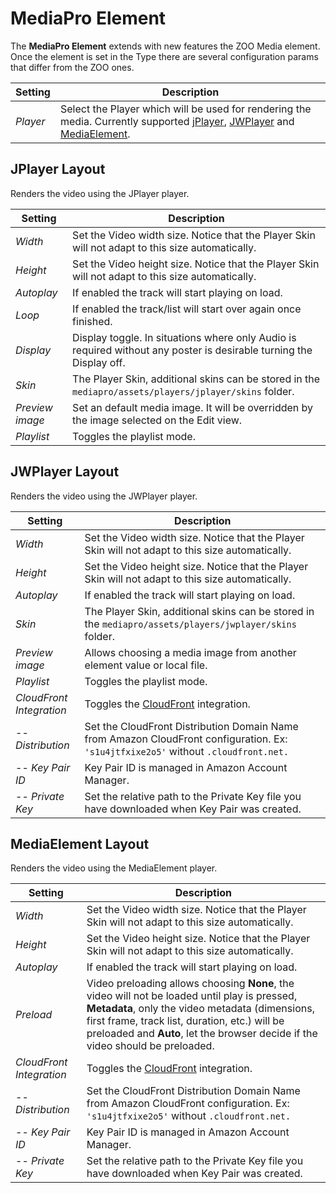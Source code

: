 # MediaPro Element

The **MediaPro Element** extends with new features the ZOO Media element. Once the element is set in the Type there are several configuration params that differ from the ZOO ones.

| Setting | Description |
| --- | --- |
| _Player_ | Select the Player which will be used for rendering the media. Currently supported [jPlayer](http://www.jplayer.org/), [JWPlayer](http://www.jwplayer.com/) and [MediaElement](http://www.mediaelementjs.com/). |

## JPlayer Layout

Renders the video using the JPlayer player.

| Setting | Description |
| --- | --- |
| _Width_ | Set the Video width size. Notice that the Player Skin will not adapt to this size automatically. |
| _Height_ | Set the Video height size. Notice that the Player Skin will not adapt to this size automatically. |
| _Autoplay_ | If enabled the track will start playing on load. |
| _Loop_ | If enabled the track/list will start over again once finished. |
| _Display_ | Display toggle. In situations where only Audio is required without any poster is desirable turning the Display off. |
| _Skin_ | The Player Skin, additional skins can be stored in the `mediapro/assets/players/jplayer/skins` folder. |
| _Preview image_ | Set an default media image. It will be overridden by the image selected on the Edit view. |
| _Playlist_ | Toggles the playlist mode. |

## JWPlayer Layout

Renders the video using the JWPlayer player.

| Setting | Description |
| --- | --- |
| _Width_ | Set the Video width size. Notice that the Player Skin will not adapt to this size automatically. |
| _Height_ | Set the Video height size. Notice that the Player Skin will not adapt to this size automatically. |
| _Autoplay_ | If enabled the track will start playing on load. |
| _Skin_ | The Player Skin, additional skins can be stored in the `mediapro/assets/players/jwplayer/skins` folder. |
| _Preview image_ | Allows choosing a media image from another element value or local file. |
| _Playlist_ | Toggles the playlist mode. |
| _CloudFront Integration_ | Toggles the [CloudFront](https://aws.amazon.com/cloudfront/) integration. |
  | -- _Distribution_ | Set the CloudFront Distribution Domain Name from Amazon CloudFront configuration. Ex: `'s1u4jtfxixe2o5'` without `.cloudfront.net.` |
  | -- _Key Pair ID_ | Key Pair ID is managed in Amazon Account Manager. |
  | -- _Private Key_ | Set the relative path to the Private Key file you have downloaded when Key Pair was created. |

## MediaElement Layout

Renders the video using the MediaElement player.

| Setting | Description |
| --- | --- |
| _Width_ | Set the Video width size. Notice that the Player Skin will not adapt to this size automatically. |
| _Height_ | Set the Video height size. Notice that the Player Skin will not adapt to this size automatically. |
| _Autoplay_ | If enabled the track will start playing on load. |
| _Preload_ | Video preloading allows choosing **None**, the video will not be loaded until play is pressed, **Metadata**, only the video metadata (dimensions, first frame, track list, duration, etc.) will be preloaded and **Auto**, let the browser decide if the video should be preloaded. |
| _CloudFront Integration_ | Toggles the [CloudFront](https://aws.amazon.com/cloudfront/) integration. |
  | -- _Distribution_ | Set the CloudFront Distribution Domain Name from Amazon CloudFront configuration. Ex: `'s1u4jtfxixe2o5'` without `.cloudfront.net.` |
  | -- _Key Pair ID_ | Key Pair ID is managed in Amazon Account Manager. |
  | -- _Private Key_ | Set the relative path to the Private Key file you have downloaded when Key Pair was created. |
